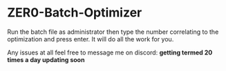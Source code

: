 # ZER0-Batch-Optimizer

Run the batch file as administrator then type the number correlating to the optimization and press enter. It will do all the work for you.

Any issues at all feel free to message me on discord: **getting termed 20 times a day updating soon**
